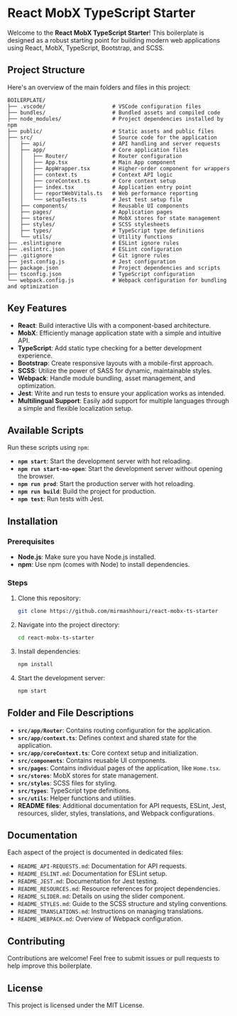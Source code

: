 # React MobX TypeScript Starter

Welcome to the **React MobX TypeScript Starter**! This boilerplate is designed as a robust starting point for building modern web applications using React, MobX, TypeScript, Bootstrap, and SCSS.

## Project Structure

Here's an overview of the main folders and files in this project:

```plaintext
BOILERPLATE/
├── .vscode/                     # VSCode configuration files
├── bundles/                     # Bundled assets and compiled code
├── node_modules/                # Project dependencies installed by npm
├── public/                      # Static assets and public files
├── src/                         # Source code for the application
│   ├── api/                     # API handling and server requests
│   ├── app/                     # Core application files
│   │   ├── Router/              # Router configuration
│   │   ├── App.tsx              # Main App component
│   │   ├── AppWrapper.tsx       # Higher-order component for wrappers
│   │   ├── context.ts           # Context API logic
│   │   ├── coreContext.ts       # Core context setup
│   │   ├── index.tsx            # Application entry point
│   │   ├── reportWebVitals.ts   # Web performance reporting
│   │   └── setupTests.ts        # Jest test setup file
│   ├── components/              # Reusable UI components
│   ├── pages/                   # Application pages
│   ├── stores/                  # MobX stores for state management
│   ├── styles/                  # SCSS stylesheets
│   ├── types/                   # TypeScript type definitions
│   └── utils/                   # Utility functions
├── .eslintignore                # ESLint ignore rules
├── .eslintrc.json               # ESLint configuration
├── .gitignore                   # Git ignore rules
├── jest.config.js               # Jest configuration
├── package.json                 # Project dependencies and scripts
├── tsconfig.json                # TypeScript configuration
└── webpack.config.js            # Webpack configuration for bundling and optimization
```

## Key Features

- **React**: Build interactive UIs with a component-based architecture.
- **MobX**: Efficiently manage application state with a simple and intuitive API.
- **TypeScript**: Add static type checking for a better development experience.
- **Bootstrap**: Create responsive layouts with a mobile-first approach.
- **SCSS**: Utilize the power of SASS for dynamic, maintainable styles.
- **Webpack**: Handle module bundling, asset management, and optimization.
- **Jest**: Write and run tests to ensure your application works as intended.
- **Multilingual Support**: Easily add support for multiple languages through a simple and flexible localization setup.

## Available Scripts

Run these scripts using `npm`:

- **`npm start`**: Start the development server with hot reloading.
- **`npm run start-no-open`**: Start the development server without opening the browser.
- **`npm run prod`**: Start the production server with hot reloading.
- **`npm run build`**: Build the project for production.
- **`npm test`**: Run tests with Jest.

## Installation

### Prerequisites

- **Node.js**: Make sure you have Node.js installed.
- **npm**: Use npm (comes with Node) to install dependencies.

### Steps

1. Clone this repository:
    ```bash
    git clone https://github.com/mirmashhouri/react-mobx-ts-starter
    ```
2. Navigate into the project directory:
    ```bash
    cd react-mobx-ts-starter
    ```
3. Install dependencies:
    ```bash
    npm install
    ```
4. Start the development server:
    ```bash
    npm start
    ```

## Folder and File Descriptions

- **`src/app/Router`**: Contains routing configuration for the application.
- **`src/app/context.ts`**: Defines context and shared state for the application.
- **`src/app/coreContext.ts`**: Core context setup and initialization.
- **`src/components`**: Contains reusable UI components.
- **`src/pages`**: Contains individual pages of the application, like `Home.tsx`.
- **`src/stores`**: MobX stores for state management.
- **`src/styles`**: SCSS files for styling.
- **`src/types`**: TypeScript type definitions.
- **`src/utils`**: Helper functions and utilities.
- **README files**: Additional documentation for API requests, ESLint, Jest, resources, slider, styles, translations, and Webpack configurations.

## Documentation

Each aspect of the project is documented in dedicated files:

- `README_API-REQUESTS.md`: Documentation for API requests.
- `README_ESLINT.md`: Documentation for ESLint setup.
- `README_JEST.md`: Documentation for Jest testing.
- `README_RESOURCES.md`: Resource references for project dependencies.
- `README_SLIDER.md`: Details on using the slider component.
- `README_STYLES.md`: Guide to the SCSS structure and styling conventions.
- `README_TRANSLATIONS.md`: Instructions on managing translations.
- `README_WEBPACK.md`: Overview of Webpack configuration.

## Contributing

Contributions are welcome! Feel free to submit issues or pull requests to help improve this boilerplate.

## License

This project is licensed under the MIT License.
